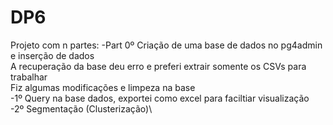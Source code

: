# DP6 
Projeto com n partes:
-Part 0º Criação de uma base de dados no pg4admin e inserção de dados\
A recuperação da base deu erro e preferi extrair somente os CSVs para trabalhar\
Fiz algumas modificações e limpeza na base\
-1º Query na base dados, exportei como excel para faciltiar visualização\
-2º Segmentação (Clusterização)\